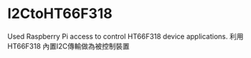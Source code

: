 # I2CtoHT66F318
Used Raspberry Pi access to control HT66F318 device applications. 利用HT66F318 內置I2C傳輸做為被控制裝置
